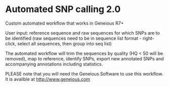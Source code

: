 Automated SNP calling 2.0 
==================

Custom automated workflow that works in Geneious R7+

User input: reference sequence and raw sequences for which SNPs are to be identified (raw sequences need to be in sequence list format - right-click, select all sequences, then group into seq list) 

The automated workflow will trim the sequences by quality (HQ < 50 will be removed), map to reference, identify SNPs, export new annotated SNPs and accompanying annotations including statistics.

PLEASE note that you will need the Geneious Software to use this workflow.  It is  availble at http://www.geneious.com
